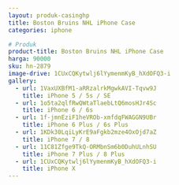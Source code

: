 ```yaml
---
layout: produk-casinghp
title: Boston Bruins NHL iPhone Case
categories: iphone

# Produk
product-title: Boston Bruins NHL iPhone Case
harga: 90000
sku: hn-2879
image-drive: 1CUxCQKytwlj6lYymenmKyB_hXdOFQ3-i
gallery:
  - url: 1VaxUXBfM1-aRRzalrkMgwkAVI-Tqvw9J
    title: iPhone 5 / 5s / SE
  - url: 1o5ta2qlfRwQWtaTlaebLtQ6mosHJr4Sc
    title: iPhone 6 / 6s
  - url: 1f-jmnEziF1heVROb-xmfdqFWAGGN9UBr
    title: iPhone 6 Plus / 6s Plus
  - url: 1KDk30LqiLyKrE9aFgkb2mze4OxOjd7aZ
    title: iPhone 7 / 8
  - url: 11C81Zfge9TkQ-ORMbnSm6b0DuhULnhSU
    title: iPhone 7 Plus / 8 Plus
  - url: 1CUxCQKytwlj6lYymenmKyB_hXdOFQ3-i
    title: iPhone X
---
```

